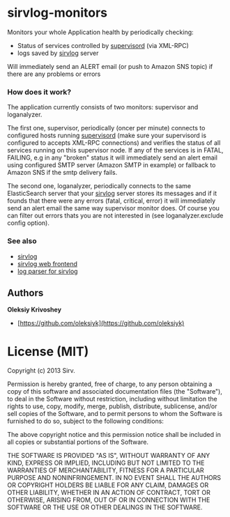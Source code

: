 # sirvlog-monitors

Monitors your whole Application health by periodically checking:

  * Status of services controlled by [supervisord](http://supervisord.org/) (via XML-RPC)
  * logs saved by [sirvlog](https://github.com/sirv/sirvlog) server 
  
Will immediately send an ALERT email (or push to Amazon SNS topic) if there are any problems or errors

### How does it work?

The application currently consists of two monitors: supervisor and loganalyzer. 

The first one, supervisor, periodically (oncer per minute) connects to configured hosts running [supervisord](http://supervisord.org/)
(make sure your supervisord is configured to accepts XML-RPC connections) and verifies the status of all services running on this supervisor node.
If any of the services is in FATAL, FAILING, e.g in any "broken" status it will immediately send an alert email using configured SMTP server (Amazon SMTP in example) or fallback to Amazon SNS if the smtp delivery fails.

The second one, loganalyzer, periodically connects to the same ElasticSearch server that your [sirvlog](https://github.com/sirv/sirvlog) server stores its messages and if it founds that there were any errors (fatal, critical, error) it will immediately send an alert email the same way supervisor monitor does. Of course you can filter out errors thats you are not interested in (see loganalyzer.exclude config option).

### See also

  * [sirvlog](https://github.com/sirv/sirvlog)
  * [sirvlog web frontend](https://github.com/sirv/sirvlog-web)
  * [log parser for sirvlog](https://github.com/sirv/sirvlog-parser)

## Authors

**Oleksiy Krivoshey**

  * [https://github.com/oleksiyk](https://github.com/oleksiyk)

# License (MIT)

Copyright (c) 2013 Sirv.

Permission is hereby granted, free of charge, to any person
obtaining a copy of this software and associated documentation
files (the "Software"), to deal in the Software without
restriction, including without limitation the rights to use,
copy, modify, merge, publish, distribute, sublicense, and/or sell
copies of the Software, and to permit persons to whom the
Software is furnished to do so, subject to the following
conditions:

The above copyright notice and this permission notice shall be
included in all copies or substantial portions of the Software.

THE SOFTWARE IS PROVIDED "AS IS", WITHOUT WARRANTY OF ANY KIND,
EXPRESS OR IMPLIED, INCLUDING BUT NOT LIMITED TO THE WARRANTIES
OF MERCHANTABILITY, FITNESS FOR A PARTICULAR PURPOSE AND
NONINFRINGEMENT. IN NO EVENT SHALL THE AUTHORS OR COPYRIGHT
HOLDERS BE LIABLE FOR ANY CLAIM, DAMAGES OR OTHER LIABILITY,
WHETHER IN AN ACTION OF CONTRACT, TORT OR OTHERWISE, ARISING
FROM, OUT OF OR IN CONNECTION WITH THE SOFTWARE OR THE USE OR
OTHER DEALINGS IN THE SOFTWARE.

